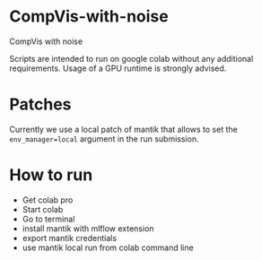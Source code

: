 # CompVis-with-noise

CompVis with noise

Scripts are intended to run on google colab without any additional requirements. Usage of a GPU runtime is strongly advised.

# Patches

Currently we use a local patch of mantik that allows to set the `env_manager=local` argument in the run submission.

# How to run

- Get colab pro
- Start colab
- Go to terminal
- install mantik with mlflow extension
- export mantik credentials
- use mantik local run from colab command line
